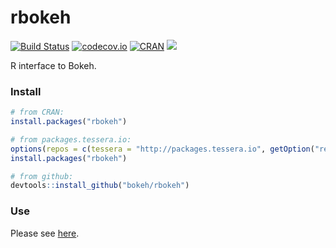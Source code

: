 # rbokeh

[![Build Status](https://travis-ci.org/bokeh/rbokeh.svg?branch=master)](https://travis-ci.org/bokeh/rbokeh)
[![codecov.io](https://codecov.io/github/hafen/rbokeh/coverage.svg?branch=master)](https://codecov.io/github/hafen/rbokeh?branch=master)
[![CRAN](http://www.r-pkg.org/badges/version/rbokeh)](https://cran.r-project.org/web/packages/rbokeh/index.html)
[![](http://cranlogs.r-pkg.org/badges/rbokeh)](http://cran.r-project.org/package=rbokeh)

R interface to Bokeh.

### Install

```r
# from CRAN:
install.packages("rbokeh")

# from packages.tessera.io:
options(repos = c(tessera = "http://packages.tessera.io", getOption("repos")))
install.packages("rbokeh")

# from github:
devtools::install_github("bokeh/rbokeh")
```

### Use

Please see [here](http://hafen.github.io/rbokeh).

